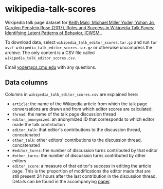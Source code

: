 # wikipedia-talk-scores
Wikipedia talk page dataset for [Keith Maki, Michael Miller Yoder, Yohan Jo, Carolyn Penstein Rose (2017), Roles and Success in Wikipedia Talk Pages: Identifying Latent Patterns of Behavior, ICWSM.](https://www.aclweb.org/anthology/I17-1103.pdf).

To download data, select `wikipedia_talk_editor_scores.tar.gz` and run `tar xvzf wikipedia_talk_editor_scores.tar.gz` or otherwise uncompress the archive. The only content is a CSV file called `wikipedia_talk_editor_scores.csv`.

Email yoder@cs.cmu.edu with any questions.

## Data columns
Columns in `wikipedia_talk_editor_scores.csv` are explained here:

* `article`: the name of the Wikipedia article from which the talk page conversations are drawn and from which editor scores are calculated.
* `thread`: the name of the talk page discussion thread
* `editor_anonymized`: an anonymized ID that corresponds to which editor made the talk contribution
* `editor_talk`: that editor's contributions to the discussion thread, concatenated
* `other_talk`: other editors' contributions to the discussion thread, concatenated
* `#editor_turns`: the number of discussion turns contributed by that editor
* `#other_turns`: the number of discussion turns contributed by other editors
* `editor_score`: a measure of that editor's success in editing the article page. This is the proportion of modifications the editor made that are still present 24 hours after the last contribution in the discussion thread. Details can be found in the accompanying [paper](https://www.aclweb.org/anthology/I17-1103.pdf).
